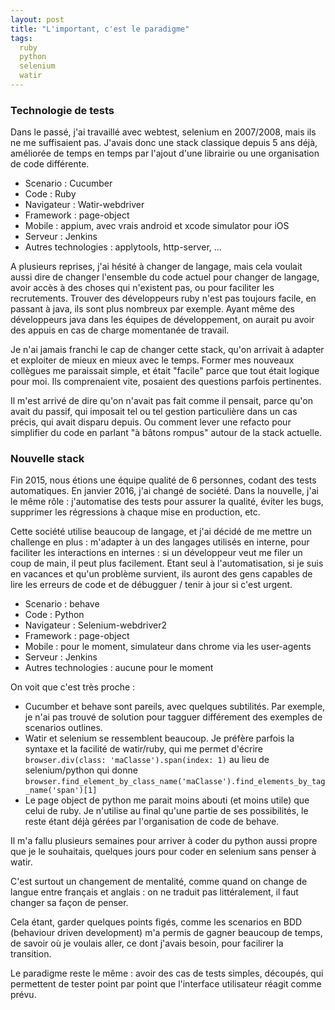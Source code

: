 ```yaml
---
layout: post
title: "L'important, c'est le paradigme"
tags:
  ruby
  python
  selenium
  watir
---
```


### Technologie de tests

Dans le passé, j'ai travaillé avec webtest, selenium en 2007/2008, mais ils ne me suffisaient pas. J'avais donc une stack classique depuis 5 ans déjà, améliorée de temps en temps par l'ajout d'une librairie ou une organisation de code différente.

* Scenario : Cucumber
* Code : Ruby
* Navigateur : Watir-webdriver
* Framework : page-object
* Mobile : appium, avec vrais android et xcode simulator pour iOS
* Serveur : Jenkins
* Autres technologies : applytools, http-server, ... 

A plusieurs reprises, j'ai hésité à changer de langage, mais cela voulait aussi dire de changer l'ensemble du code actuel pour changer de langage, avoir accès à des choses qui n'existent pas, ou pour faciliter les recrutements. Trouver des développeurs ruby n'est pas toujours facile, en passant à java, ils sont plus nombreux par exemple. Ayant même des développeurs java dans les équipes de développement, on aurait pu avoir des appuis en cas de charge momentanée de travail.

Je n'ai jamais franchi le cap de changer cette stack, qu'on arrivait à adapter et exploiter de mieux en mieux avec le temps. Former mes nouveaux collègues me paraissait simple, et était "facile" parce que tout était logique pour moi. Ils comprenaient vite, posaient des questions parfois pertinentes.

Il m'est arrivé de dire qu'on n'avait pas fait comme il pensait, parce qu'on avait du passif, qui imposait tel ou tel gestion particulière dans un cas précis, qui avait disparu depuis. Ou comment lever une refacto pour simplifier du code en parlant "à bâtons rompus" autour de la stack actuelle.


### Nouvelle stack

Fin 2015, nous étions une équipe qualité de 6 personnes, codant des tests automatiques.
En janvier 2016, j'ai changé de société. 
Dans la nouvelle, j'ai le même rôle : j'automatise des tests pour assurer la qualité, éviter les bugs, supprimer les régressions à chaque mise en production, etc.

Cette société utilise beaucoup de langage, et j'ai décidé de me mettre un challenge en plus : m'adapter à un des langages utilisés en interne, pour faciliter les interactions en internes : si un développeur veut me filer un coup de main, il peut plus facilement. Etant seul à l'automatisation, si je suis en vacances et qu'un problème survient, ils auront des gens capables de lire les erreurs de code et de débugguer / tenir à jour si c'est urgent.

* Scenario : behave
* Code : Python
* Navigateur : Selenium-webdriver2
* Framework : page-object
* Mobile : pour le moment, simulateur dans chrome via les user-agents
* Serveur : Jenkins
* Autres technologies : aucune pour le moment

On voit que c'est très proche : 

* Cucumber et behave sont pareils, avec quelques subtilités. Par exemple, je n'ai pas trouvé de solution pour tagguer différement des exemples de scenarios outlines.
* Watir et selenium se ressemblent beaucoup. Je préfère parfois la syntaxe et la facilité de watir/ruby, qui me permet d'écrire ```browser.div(class: 'maClasse').span(index: 1)``` au lieu de selenium/python qui donne ```browser.find_element_by_class_name('maClasse').find_elements_by_tag_name('span')[1]```
* Le page object de python me parait moins abouti (et moins utile) que celui de ruby. Je n'utilise au final qu'une partie de ses possibilités, le reste étant déjà gérées par l'organisation de code de behave.

Il m'a fallu plusieurs semaines pour arriver à coder du python aussi propre que je le souhaitais, quelques jours pour coder en selenium sans penser à watir.

C'est surtout un changement de mentalité, comme quand on change de langue entre français et anglais : on ne traduit pas littéralement, il faut changer sa façon de penser.

Cela étant, garder quelques points figés, comme les scenarios en BDD (behaviour driven development) m'a permis de gagner beaucoup de temps, de savoir où je voulais aller, ce dont j'avais besoin, pour facilirer la transition.

Le paradigme reste le même : avoir des cas de tests simples, découpés, qui permettent de tester point par point que l'interface utilisateur réagit comme prévu.